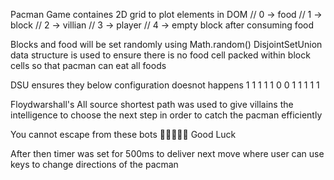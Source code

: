 Pacman Game containes 2D grid to plot elements in DOM
// 0 -> food
// 1 -> block
// 2 -> villian
// 3 -> player
// 4 -> empty block after consuming food

Blocks and food will be set randomly using Math.random()
DisjointSetUnion data structure is used to ensure there is no food cell packed within block cells so that pacman can eat all foods

DSU ensures they below configuration doesnot happens
1 1 1 1
1 0 0 1
1 1 1 1

Floydwarshall's All source shortest path was used to give villains the intelligence to choose the next step in order to catch the pacman efficiently

You cannot escape from these bots 🤣🤣🤣🤣🤣 Good Luck

After then timer was set for 500ms to deliver next move where user can use keys to change directions of the pacman
